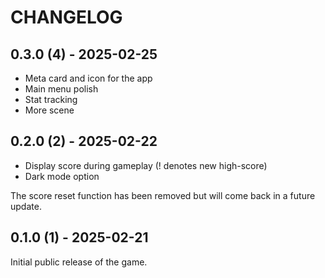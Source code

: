 # CHANGELOG

## 0.3.0 (4) - 2025-02-25

- Meta card and icon for the app
- Main menu polish
- Stat tracking
- More scene

## 0.2.0 (2) - 2025-02-22

- Display score during gameplay (! denotes new high-score)
- Dark mode option

The score reset function has been removed but will come back in a future
update.

## 0.1.0 (1) - 2025-02-21

Initial public release of the game.
